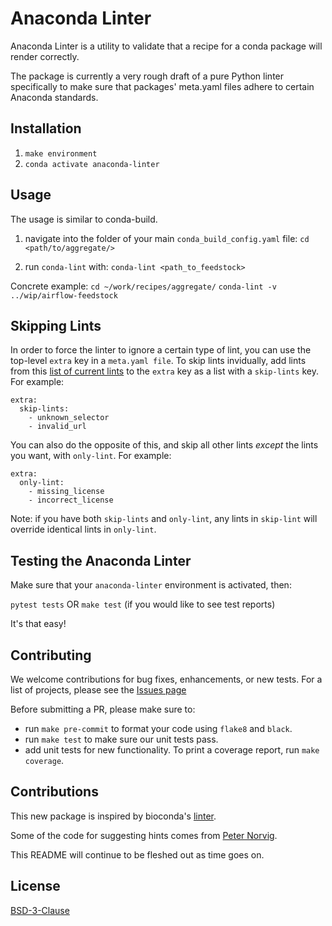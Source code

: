 # Anaconda Linter

Anaconda Linter is a utility to validate that a recipe for a conda package
will render correctly.

The package is currently a very rough draft of a pure Python linter specifically to make sure
that packages' meta.yaml files adhere to certain Anaconda standards.

## Installation
1. `make environment`
2. `conda activate anaconda-linter`

## Usage

The usage is similar to conda-build.

1. navigate into the folder of your main `conda_build_config.yaml` file:
`cd <path/to/aggregate/>`

2. run `conda-lint` with:  `conda-lint <path_to_feedstock>`

Concrete example:
`cd ~/work/recipes/aggregate/`
`conda-lint -v ../wip/airflow-feedstock`

## Skipping Lints

In order to force the linter to ignore a certain type of lint, you can use the top-level `extra` key in a `meta.yaml file`. To skip lints invidually, add lints from this [list of current lints](anaconda_linter/lint_names.md) to the `extra` key as a list with a `skip-lints` key. For example:

    extra:
      skip-lints:
        - unknown_selector
        - invalid_url

You can also do the opposite of this, and skip all other lints *except* the lints you want, with `only-lint`. For example:

    extra:
      only-lint:
        - missing_license
        - incorrect_license

Note: if you have both `skip-lints` and `only-lint`, any lints in `skip-lint` will override identical lints in `only-lint`.

## Testing the Anaconda Linter

Make sure that your `anaconda-linter` environment is activated, then:

`pytest tests` OR `make test` (if you would like to see test reports)

It's that easy!

## Contributing

We welcome contributions for bug fixes, enhancements, or new tests.
For a list of projects, please see the [Issues page](https://github.com/anaconda-distribution/anaconda-linter/issues)

Before submitting a PR, please make sure to:

  * run `make pre-commit` to format your code using `flake8` and `black`.
  * run `make test` to make sure our unit tests pass.
  * add unit tests for new functionality. To print a coverage report, run `make coverage`.

## Contributions
This new package is inspired by bioconda's [linter](https://github.com/bioconda/bioconda-utils/blob/master/bioconda_utils/lint/__init__.py).

Some of the code for suggesting hints comes from [Peter Norvig](http://norvig.com/spell-correct.html).

This README will continue to be fleshed out as time goes on.

## License
[BSD-3-Clause](https://choosealicense.com/licenses/bsd-3-clause/)
